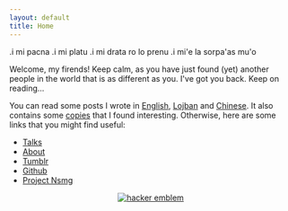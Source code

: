 ```yaml
---
layout: default
title: Home
---
```


<p class="message">
.i mi pacna .i mi platu .i mi drata ro lo prenu .i mi'e la sorpa'as mu'o
</p>

Welcome, my firends! Keep calm, as you have just found (yet) another people in the world that is as different as you. I've got you back. Keep on reading...

You can read some posts I wrote in [English](/en), [Lojban](/jbo) and [Chinese](/zh). It also contains some [copies](/copies) that I found interesting. Otherwise, here are some links that you might find useful:

* [Talks](/talks)
* [About](/about)
* [Tumblr](//tumblr.sorpaas.com)
* [Github](//github.com/sorpaas)
* [Project Nsmg](//ns.mg)

<center>
<a href='http://www.catb.org/hacker-emblem/'>
<img src='http://www.catb.org/hacker-emblem/glider.png' alt='hacker emblem' />
</a>
</center>
